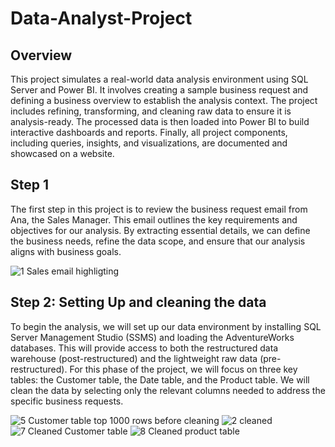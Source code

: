 # Data-Analyst-Project

## Overview
This project simulates a real-world data analysis environment using SQL Server and Power BI. It involves creating a sample business request and defining a business overview to establish the analysis context. The project includes refining, transforming, and cleaning raw data to ensure it is analysis-ready. The processed data is then loaded into Power BI to build interactive dashboards and reports. Finally, all project components, including queries, insights, and visualizations, are documented and showcased on a website.

## Step 1

The first step in this project is to review the business request email from Ana, the Sales Manager. This email outlines the key requirements and objectives for our analysis. By extracting essential details, we can define the business needs, refine the data scope, and ensure that our analysis aligns with business goals. 

![1  Sales email highligting ](https://github.com/user-attachments/assets/0dfa1e24-a0d3-4aab-a767-566eb3b6be7d)



## Step 2: Setting Up and cleaning the data

To begin the analysis, we will set up our data environment by installing SQL Server Management Studio (SSMS) and loading the AdventureWorks databases. This will provide access to both the restructured data warehouse (post-restructured) and the lightweight raw data (pre-restructured). For this phase of the project, we will focus on three key tables: the Customer table, the Date table, and the Product table. We will clean the data by selecting only the relevant columns needed to address the specific business requests. 

![5  Customer table top 1000 rows before cleaning](https://github.com/user-attachments/assets/2ff95739-dbba-4143-9e0c-97052f0248c9)
![2 cleaned](https://github.com/user-attachments/assets/3aaa9c8b-d6e5-48bc-903a-6926bb1871f9)
![7  Cleaned Customer table](https://github.com/user-attachments/assets/f2a6ceb1-069e-459e-b0df-6d85b601488e)
![8  Cleaned product table](https://github.com/user-attachments/assets/71d5f6e7-17bf-4c38-81ea-3bda5c8c80fa)
